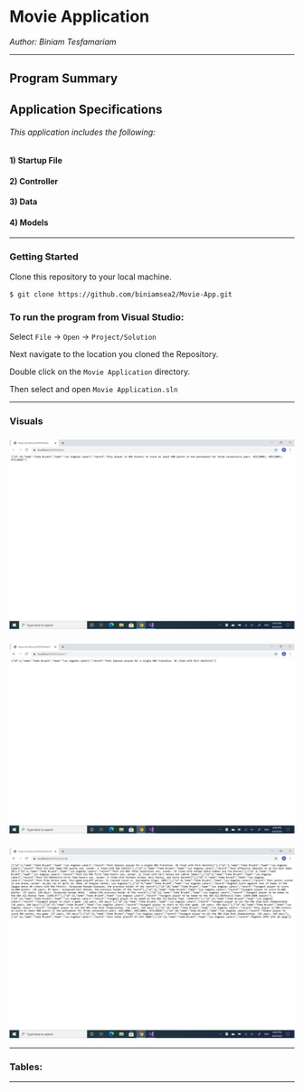 # Movie Application
*Author: Biniam Tesfamariam*

----

## Program Summary 


## Application Specifications
###### This application includes the following:  

#### 1) Startup File 
#### 2) Controller  
#### 3) Data  
#### 4) Models  

---

### Getting Started
Clone this repository to your local machine.

```
$ git clone https://github.com/biniamsea2/Movie-App.git
```

### To run the program from Visual Studio:
Select ```File``` -> ```Open``` -> ```Project/Solution```

Next navigate to the location you cloned the Repository.

Double click on the ```Movie Application``` directory.

Then select and open ```Movie Application.sln```

---

### Visuals

### 
![Image 1](https://github.com/biniamsea2/KobeAPI/blob/master/Screenshot%20(4).png)
### 
![Image 2](https://github.com/biniamsea2/KobeAPI/blob/master/Screenshot%20(5).png)
### 
![Image 3](https://github.com/biniamsea2/KobeAPI/blob/master/Screenshot%20(6).png)

---
### Tables:  

---

